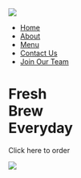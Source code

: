 <!DOCTYPE html>
<html lang="en">
<head>
    <meta charset="UTF-8">
    <meta http-equiv="X-UA-Compatible" content="IE=edge">
    <link rel="stylesheet" href="style.css"
    <meta name="viewport" content="width=device-width, initial-scale=1.0">
    <title>Document</title>
</head>
<body>
    <div class="container">
        <div class="navbar">
            <a href="index.html"><img src="images/image2.png" class="logo"></a>
            <ul>
                <li><a href="#">Home</a></li>
                <li><a href="#">About</a></li>
                <li><a href="#">Menu</a></li>
                <li><a href="#">Contact Us</a></li>
                <li><a href="#">Join Our Team</a></li>
            </ul>
        </div>
        <div class="content">
            <div class="left-col">
                <h1>Fresh<br>Brew<br>Everyday</h1>
            </div>
            <div class="right-col">
                <p>Click here to order</p>
                <a href="https://www.starbucks.ph/menu"><img src="images/image3.png" id="icon"></a>
            </div>
        </div>
    </div>

</body>
</html>
